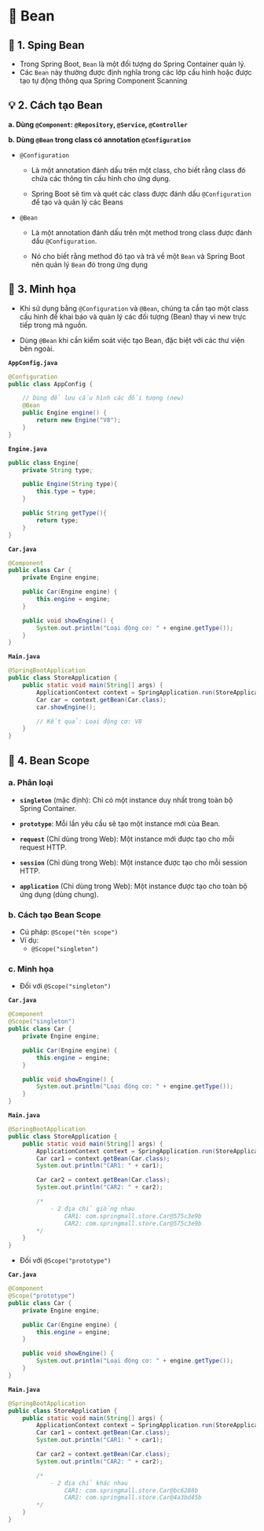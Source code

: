 # 🌱 Bean

## **🔹 1. Sping Bean**

- Trong Spring Boot, `Bean` là một đối tượng do Spring Container quản lý.
- Các `Bean` này thường được định nghĩa trong các lớp cấu hình hoặc được tạo tự động thông qua Spring Component Scanning

## **💡 2. Cách tạo Bean**

**a. Dùng `@Component`: `@Repository`, `@Service`, `@Controller`**

**b. Dùng `@Bean` trong class có annotation `@Configuration`**

- `@Configuration`

  - Là một annotation đánh dấu trên một class, cho biết rằng class đó chứa các thông tin cấu hình cho ứng dụng.

  - Spring Boot sẽ tìm và quét các class được đánh dấu `@Configuration` để tạo và quản lý các Beans

- `@Bean`

  - Là một annotation đánh dấu trên một method trong class được đánh dấu `@Configuration`.

  - Nó cho biết rằng method đó tạo và trả về một `Bean` và Spring Boot nên quản lý `Bean` đó trong ứng dụng

## **🌿 3. Minh họa**

- Khi sử dụng bằng `@Configuration` và `@Bean`, chúng ta cần tạo một class cấu hình để khai báo và quản lý các đối tượng (Bean) thay vì new trực tiếp trong mã nguồn.

- Dùng `@Bean` khi cần kiểm soát việc tạo Bean, đặc biệt với các thư viện bên ngoài.

**`AppConfig.java`**

```java
@Configuration
public class AppConfig {

    // Dùng để lưu cấu hình các đối tượng (new)
    @Bean
    public Engine engine() {
        return new Engine("V8");
    }
}
```

**`Engine.java`**

```java
public class Engine{
    private String type;

    public Engine(String type){
        this.type = type;
    }

    public String getType(){
        return type;
    }
}
```

**`Car.java`**

```java
@Component
public class Car {
    private Engine engine;

    public Car(Engine engine) {
        this.engine = engine;
    }

    public void showEngine() {
        System.out.println("Loại động cơ: " + engine.getType());
    }
}
```

**`Main.java`**

```java
@SpringBootApplication
public class StoreApplication {
	public static void main(String[] args) {
		ApplicationContext context = SpringApplication.run(StoreApplication.class, args);
		Car car = context.getBean(Car.class);
		car.showEngine();

        // Kết quả: Loại động cơ: V8
	}
}
```

## **🌟 4. Bean Scope**

### **a. Phân loại**

- **`singleton`** (mặc định): Chỉ có một instance duy nhất trong toàn bộ Spring Container.

- **`prototype`**: Mỗi lần yêu cầu sẽ tạo một instance mới của Bean.

- **`request`** (Chỉ dùng trong Web): Một instance mới được tạo cho mỗi request HTTP.

- **`session`** (Chỉ dùng trong Web): Một instance được tạo cho mỗi session HTTP.

- **`application`** (Chỉ dùng trong Web): Một instance được tạo cho toàn bộ ứng dụng (dùng chung).

### **b. Cách tạo Bean Scope**

- Cú pháp: `@Scope("tên scope")`
- Ví dụ:
  - `@Scope("singleton")`

### **c. Minh họa**

- Đối với `@Scope("singleton")`

**`Car.java`**

```java
@Component
@Scope("singleton")
public class Car {
    private Engine engine;

    public Car(Engine engine) {
        this.engine = engine;
    }

    public void showEngine() {
        System.out.println("Loại động cơ: " + engine.getType());
    }
}
```

**`Main.java`**

```java
@SpringBootApplication
public class StoreApplication {
	public static void main(String[] args) {
		ApplicationContext context = SpringApplication.run(StoreApplication.class, args);
		Car car1 = context.getBean(Car.class);
		System.out.println("CAR1: " + car1);

		Car car2 = context.getBean(Car.class);
		System.out.println("CAR2: " + car2);

        /*
            - 2 địa chỉ giống nhau
                CAR1: com.springmall.store.Car@575c3e9b
                CAR2: com.springmall.store.Car@575c3e9b
        */
	}
}
```

- Đối với `@Scope("prototype")`

**`Car.java`**

```java
@Component
@Scope("prototype")
public class Car {
    private Engine engine;

    public Car(Engine engine) {
        this.engine = engine;
    }

    public void showEngine() {
        System.out.println("Loại động cơ: " + engine.getType());
    }
}
```

**`Main.java`**

```java
@SpringBootApplication
public class StoreApplication {
	public static void main(String[] args) {
		ApplicationContext context = SpringApplication.run(StoreApplication.class, args);
		Car car1 = context.getBean(Car.class);
		System.out.println("CAR1: " + car1);

		Car car2 = context.getBean(Car.class);
		System.out.println("CAR2: " + car2);

        /*
            - 2 địa chỉ khác nhau
                CAR1: com.springmall.store.Car@bc6288b
                CAR2: com.springmall.store.Car@4a3bd45b
        */
	}
}
```

